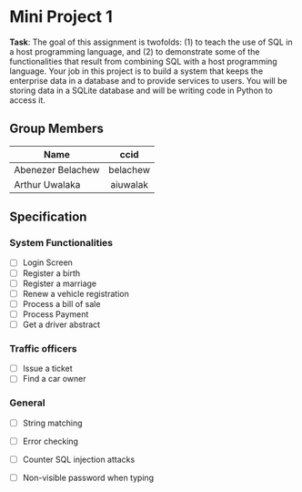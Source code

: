 # Mini Project 1
**Task**: The goal of this assignment is twofolds: (1) to teach the use of SQL in a host programming language, and (2) to demonstrate some of the functionalities that result from combining SQL with a host programming language. Your job in this project is to build a system that keeps the enterprise data in a database and to provide services to users. You will be storing data in a SQLite database and will be writing code in Python to access it. 

## Group Members
| Name              | ccid          |
| ------------------|:-------------:|
| Abenezer Belachew | belachew      |
| Arthur Uwalaka    | aiuwalak      |

## Specification

### System Functionalities
- [ ] Login Screen
- [ ] Register a birth
- [ ] Register a marriage
- [ ] Renew a vehicle registration
- [ ] Process a bill of sale
- [ ] Process Payment
- [ ] Get a driver abstract

### Traffic officers
- [ ] Issue a ticket
- [ ] Find a car owner

### General
- [ ] String matching
- [ ] Error checking
- [ ] Counter SQL injection attacks
- [ ] Non-visible password when typing



